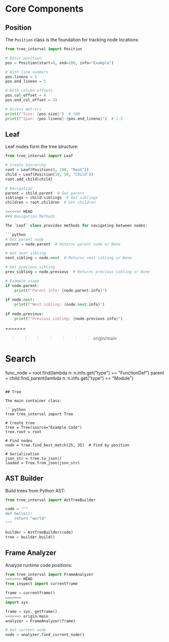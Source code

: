 
# Core Components

## Position

The `Position` class is the foundation for tracking node locations:

```python
from tree_interval import Position

# Basic position
pos = Position(start=0, end=100, info="Example")

# With line numbers
pos.lineno = 1
pos.end_lineno = 5

# With column offsets
pos.col_offset = 4
pos.end_col_offset = 24

# Access metrics
print(f"Size: {pos.size}")  # 100
print(f"Span: {pos.lineno}-{pos.end_lineno}")  # 1-5
```

## Leaf 

Leaf nodes form the tree structure:

```python
from tree_interval import Leaf

# Create hierarchy
root = Leaf(Position(0, 100, "Root"))
child = Leaf(Position(10, 50, "Child"))
root.add_child(child)

# Navigation
parent = child.parent  # Get parent
siblings = child.siblings  # Get siblings
children = root.children  # Get children

<<<<<<< HEAD
### Navigation Methods

The `Leaf` class provides methods for navigating between nodes:

```python
# Get parent node
parent = node.parent  # Returns parent node or None

# Get next sibling
next_sibling = node.next  # Returns next sibling or None

# Get previous sibling
prev_sibling = node.previous  # Returns previous sibling or None

# Example usage
if node.parent:
    print(f"Parent info: {node.parent.info}")
    
if node.next:
    print(f"Next sibling: {node.next.info}")
    
if node.previous:
    print(f"Previous sibling: {node.previous.info}")
```


=======
>>>>>>> origin/main
# Search
func_node = root.find(lambda n: n.info.get("type") == "FunctionDef")
parent = child.find_parent(lambda n: n.info.get("type") == "Module")
```

## Tree

The main container class:

```python
from tree_interval import Tree

# Create tree
tree = Tree(source="Example Code")
tree.root = root

# Find nodes
node = tree.find_best_match(25, 35)  # Find by position

# Serialization
json_str = tree.to_json()
loaded = Tree.from_json(json_str)
```

## AST Builder

Build trees from Python AST:

```python
from tree_interval import AstTreeBuilder

code = """
def hello():
    return "world"
"""

builder = AstTreeBuilder(code)
tree = builder.build()
```

## Frame Analyzer

Analyze runtime code positions:

```python
from tree_interval import FrameAnalyzer
<<<<<<< HEAD
from inspect import currentframe

frame = currentframe()
=======
import sys

frame = sys._getframe()
>>>>>>> origin/main
analyzer = FrameAnalyzer(frame)

# Get current node
node = analyzer.find_current_node()
```
